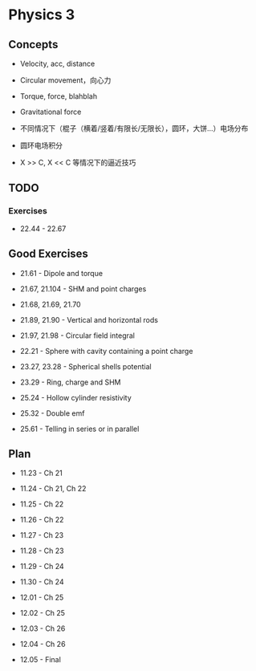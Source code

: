 # Physics 3

## Concepts

* Velocity, acc, distance
* Circular movement，向心力
* Torque, force, blahblah
* Gravitational force


* 不同情况下（棍子（横着/竖着/有限长/无限长），圆环，大饼...）电场分布
* 圆环电场积分
* X >> C, X << C 等情况下的逼近技巧


## TODO 

### Exercises

* 22.44 - 22.67

## Good Exercises

* 21.61 - Dipole and torque
* 21.67, 21.104 - SHM and point charges
* 21.68, 21.69, 21.70 
* 21.89, 21.90 - Vertical and horizontal rods
* 21.97, 21.98 - Circular field integral


* 22.21 - Sphere with cavity containing a point charge


* 23.27, 23.28 - Spherical shells potential
* 23.29 - Ring, charge and SHM


* 25.24 - Hollow cylinder resistivity
* 25.32 - Double emf


* 25.61 - Telling in series or in parallel

## Plan

* 11.23 - Ch 21
* 11.24 - Ch 21, Ch 22
* 11.25 - Ch 22
* 11.26 - Ch 22
* 11.27 - Ch 23
* 11.28 - Ch 23
* 11.29 - Ch 24
* 11.30 - Ch 24


* 12.01 - Ch 25
* 12.02 - Ch 25
* 12.03 - Ch 26
* 12.04 - Ch 26


* 12.05 - Final
